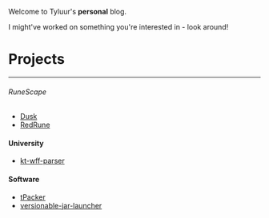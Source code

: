 Welcome to Tyluur's **personal** blog. 

I might've worked on something you're interested in - look around!

# Projects

---

###### RuneScape

- [Dusk](https://github.com/dusk-rs)
- [RedRune](https://github.com/Tyluur/RedRune-667)

#### University

- [kt-wff-parser](https://github.com/Tyluur/kt-wff-parser)

#### Software

- [tPacker](https://github.com/Tyluur/tPacker)
- [versionable-jar-launcher](https://github.com/Tyluur/versionable-jar-launcher)